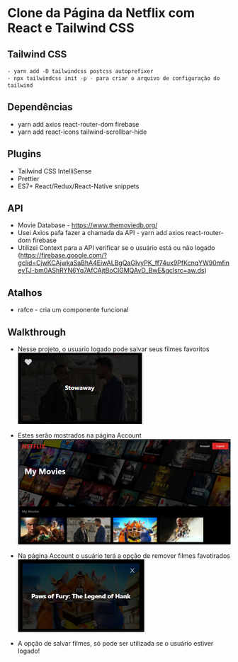 # Clone da Página da Netflix com React e Tailwind CSS

## Tailwind CSS
    - yarn add -D tailwindcss postcss autoprefixer
    - npx tailwindcss init -p - para criar o arquivo de configuração do tailwind

## Dependências
- yarn add axios react-router-dom firebase
- yarn add react-icons tailwind-scrollbar-hide

## Plugins
- Tailwind CSS IntelliSense
- Prettier
- ES7+ React/Redux/React-Native snippets

## API
- Movie Database - https://www.themoviedb.org/
- Usei Axios pafa fazer a chamada da API - yarn add axios react-router-dom firebase
- Utilizei Context para a API verificar se o usuário está ou não logado (https://firebase.google.com/?gclid=CjwKCAjwkaSaBhA4EiwALBgQaGIvyPK_ff74ux9PfKcnqYW90mfineyTJ-bm0AShRYN6Yq7AfCAjtBoClGMQAvD_BwE&gclsrc=aw.ds)

## Atalhos
- rafce - cria um componente funcional

## Walkthrough
- Nesse projeto, o usuario logado pode salvar seus filmes favoritos
![preview](./.github/favorito-filme.png)

- Estes serão mostrados na página Account 
![preview](./.github/account.png)

- Na página Account o usuário terá a opção de remover filmes favotirados
![preview](./.github/remover-filme.png)

- A opção de salvar filmes, só pode ser utilizada se o usuário estiver logado!